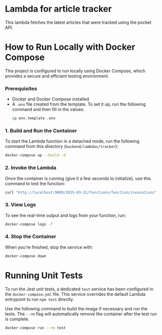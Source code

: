 # Lambda for article tracker

This lambda fetches the latest articles that were tracked using the pocket API.

# How to Run Locally with Docker Compose

This project is configured to run locally using Docker Compose, which provides a secure and efficient testing environment.

### Prerequisites
- Docker and Docker Compose installed.
- A `.env` file created from the template. To set it up, run the following command and then fill in the values:
  ```bash
  cp env.template .env
  ```

### 1. Build and Run the Container
To start the Lambda function in a detached mode, run the following command from this directory (`backend/lambdas/tracker`):
```bash
docker-compose up --build -d
```

### 2. Invoke the Lambda
Once the container is running (give it a few seconds to initialize), use this command to test the function:
```bash
curl "http://localhost:9000/2015-03-31/functions/function/invocations" -d '{}'
```

### 3. View Logs
To see the real-time output and logs from your function, run:
```bash
docker-compose logs -f
```

### 4. Stop the Container
When you're finished, stop the service with:
```bash
docker-compose down
```

# Running Unit Tests

To run the Jest unit tests, a dedicated `test` service has been configured in the `docker-compose.yml` file. This service overrides the default Lambda entrypoint to run `npm test` directly.

Use the following command to build the image if necessary and run the tests. The `--rm` flag will automatically remove the container after the test run is complete.

```bash
docker-compose run --rm test
```
